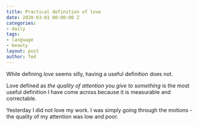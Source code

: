 ```yaml
---
title: Practical definition of love
date: 2020-03-01 00:00:00 Z
categories:
- daily
tags:
- language
- beauty
layout: post
author: Ted
---
```


While defining _love_ seems silly, having a useful definition does not.

Love defined as _the quality of attention you give to something_ is the most useful definition I have come across because it is measurable and correctable.

Yesterday I did not love my work. I was simply going through the motions - the quality of my attention was low and poor.
